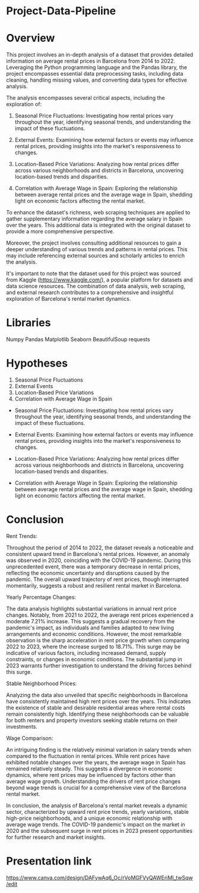 # Project-Data-Pipeline

# Overview

This project involves an in-depth analysis of a dataset that provides detailed information on average rental prices in Barcelona from 2014 to 2022. Leveraging the Python programming language and the Pandas library, the project encompasses essential data preprocessing tasks, including data cleaning, handling missing values, and converting data types for effective analysis.

The analysis encompasses several critical aspects, including the exploration of:

1. Seasonal Price Fluctuations: Investigating how rental prices vary throughout the year, identifying seasonal trends, and understanding the impact of these fluctuations.

2. External Events: Examining how external factors or events may influence rental prices, providing insights into the market's responsiveness to changes.

3. Location-Based Price Variations: Analyzing how rental prices differ across various neighborhoods and districts in Barcelona, uncovering location-based trends and disparities.

4. Correlation with Average Wage in Spain: Exploring the relationship between average rental prices and the average wage in Spain, shedding light on economic factors affecting the rental market.

To enhance the dataset's richness, web scraping techniques are applied to gather supplementary information regarding the average salary in Spain over the years. This additional data is integrated with the original dataset to provide a more comprehensive perspective.

Moreover, the project involves consulting additional resources to gain a deeper understanding of various trends and patterns in rental prices. This may include referencing external sources and scholarly articles to enrich the analysis.

It's important to note that the dataset used for this project was sourced from Kaggle (https://www.kaggle.com/), a popular platform for datasets and data science resources. The combination of data analysis, web scraping, and external research contributes to a comprehensive and insightful exploration of Barcelona's rental market dynamics.

# Libraries

Numpy
Pandas
Matplotlib
Seaborn
BeautifulSoup
requests

# Hypotheses 

1. Seasonal Price Fluctuations
2. External Events
3. Location-Based Price Variations
4. Correlation with Average Wage in Spain

- Seasonal Price Fluctuations: Investigating how rental prices vary throughout the year, identifying seasonal trends, and understanding the impact of these fluctuations.

- External Events: Examining how external factors or events may influence rental prices, providing insights into the market's responsiveness to changes.

- Location-Based Price Variations: Analyzing how rental prices differ across various neighborhoods and districts in Barcelona, uncovering location-based trends and disparities.

- Correlation with Average Wage in Spain: Exploring the relationship between average rental prices and the average wage in Spain, shedding light on economic factors affecting the rental market.


# Conclusion

Rent Trends:

Throughout the period of 2014 to 2022, the dataset reveals a noticeable and consistent upward trend in Barcelona's rental prices. However, an anomaly was observed in 2020, coinciding with the COVID-19 pandemic. During this unprecedented event, there was a temporary decrease in rental prices, reflecting the economic uncertainty and disruptions caused by the pandemic. The overall upward trajectory of rent prices, though interrupted momentarily, suggests a robust and resilient rental market in Barcelona.

Yearly Percentage Changes:

The data analysis highlights substantial variations in annual rent price changes. Notably, from 2021 to 2022, the average rent prices experienced a moderate 7.21% increase. This suggests a gradual recovery from the pandemic's impact, as individuals and families adapted to new living arrangements and economic conditions. However, the most remarkable observation is the sharp acceleration in rent price growth when comparing 2022 to 2023, where the increase surged to 18.71%. This surge may be indicative of various factors, including increased demand, supply constraints, or changes in economic conditions. The substantial jump in 2023 warrants further investigation to understand the driving forces behind this surge.

Stable Neighborhood Prices:

Analyzing the data also unveiled that specific neighborhoods in Barcelona have consistently maintained high rent prices over the years. This indicates the existence of stable and desirable residential areas where rental costs remain consistently high. Identifying these neighborhoods can be valuable for both renters and property investors seeking stable returns on their investments.

Wage Comparison:

An intriguing finding is the relatively minimal variation in salary trends when compared to the fluctuation in rental prices. While rent prices have exhibited notable changes over the years, the average wage in Spain has remained relatively steady. This suggests a divergence in economic dynamics, where rent prices may be influenced by factors other than average wage growth. Understanding the drivers of rent price changes beyond wage trends is crucial for a comprehensive view of the Barcelona rental market.

In conclusion, the analysis of Barcelona's rental market reveals a dynamic sector, characterized by upward rent price trends, yearly variations, stable high-price neighborhoods, and a unique economic relationship with average wage trends. The COVID-19 pandemic's impact on the market in 2020 and the subsequent surge in rent prices in 2023 present opportunities for further research and market insights.


# Presentation link

https://www.canva.com/design/DAFywAq6_Oc/rVoMGFVyQAWEriMl_twSqw/edit
